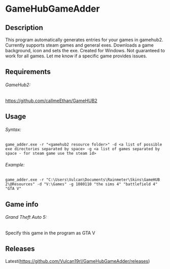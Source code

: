 # GameHubGameAdder
## Description
This program automatically generates entries for your games in gamehub2. Currently supports steam games and general exes. Downloads a game background, icon and sets the exe. 
Created for Windows. Not guaranteed to work for all games. Let me know if a specific game provides issues.

## Requirements
###### GameHub2: 
https://github.com/callmeEthan/GameHUB2


## Usage
###### Syntax:
```
game_adder.exe -r "<gamehub2 resource folder>" -d <a list of possible exe directories separated by space> -g <a list of games separated by space - for steam game use the steam id>
```
###### Example:
```
game_adder.exe -r "C:\Users\Vulcan\Documents\Rainmeter\Skins\GameHUB 2\@Resources" -d "V:\Games" -g 1080110 "the sims 4" "battlefield 4" "GTA V"
```

## Game info
###### Grand Theft Auto 5:
Specify this game in the program as GTA V


## Releases
Latest(https://github.com/Vulcan19rl/GameHubGameAdder/releases)
